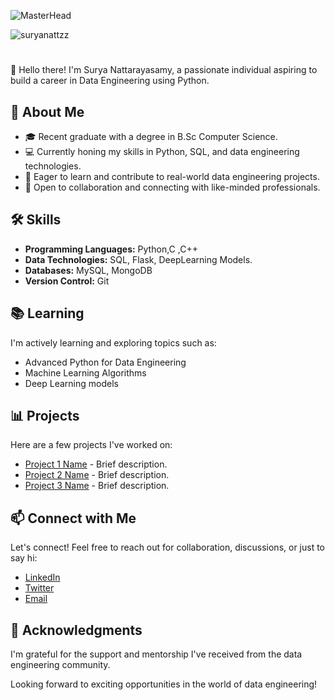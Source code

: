 ![MasterHead](https://cdn.dribbble.com/users/50886/screenshots/2710024/coding.gif)



<p align="left"> <img src="https://komarev.com/ghpvc/?username=suryanattzz&label=Profile%20views&color=0e75b6&style=flat" alt="suryanattzz" /> </p>

# <Your Name>

👋 Hello there! I'm Surya Nattarayasamy, a passionate individual aspiring to build a career in Data Engineering using Python.

## 🚀 About Me

- 🎓 Recent graduate with a degree in B.Sc Computer Science.
- 💻 Currently honing my skills in Python, SQL, and data engineering technologies.
- 🌱 Eager to learn and contribute to real-world data engineering projects.
- 🤝 Open to collaboration and connecting with like-minded professionals.

## 🛠️ Skills

- **Programming Languages:** Python,C ,C++
- **Data Technologies:** SQL, Flask, DeepLearning Models.
- **Databases:** MySQL, MongoDB
- **Version Control:** Git

## 📚 Learning

I'm actively learning and exploring topics such as:

- Advanced Python for Data Engineering
- Machine Learning Algorithms
- Deep Learning models

## 📊 Projects

Here are a few projects I've worked on:

- [Project 1 Name](link-to-repo) - Brief description.
- [Project 2 Name](link-to-repo) - Brief description.
- [Project 3 Name](link-to-repo) - Brief description.

## 📫 Connect with Me

Let's connect! Feel free to reach out for collaboration, discussions, or just to say hi:

- [LinkedIn](your-linkedin-profile)
- [Twitter](your-twitter-profile)
- [Email](your-email)

## 🙏 Acknowledgments

I'm grateful for the support and mentorship I've received from the data engineering community.

Looking forward to exciting opportunities in the world of data engineering!

